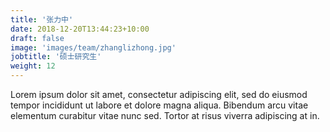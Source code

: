 ```yaml
---
title: '张力中'
date: 2018-12-20T13:44:23+10:00
draft: false
image: 'images/team/zhanglizhong.jpg'
jobtitle: '硕士研究生'
weight: 12
---
```


Lorem ipsum dolor sit amet, consectetur adipiscing elit, sed do eiusmod tempor incididunt ut labore et dolore magna aliqua. Bibendum arcu vitae elementum curabitur vitae nunc sed. Tortor at risus viverra adipiscing at in.

